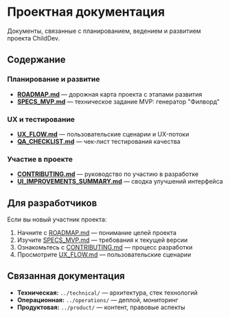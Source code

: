 # Проектная документация

Документы, связанные с планированием, ведением и развитием проекта ChildDev.

## Содержание

### Планирование и развитие
- **[ROADMAP.md](ROADMAP.md)** — дорожная карта проекта с этапами развития
- **[SPECS_MVP.md](SPECS_MVP.md)** — техническое задание MVP: генератор "Филворд"

### UX и тестирование  
- **[UX_FLOW.md](UX_FLOW.md)** — пользовательские сценарии и UX-потоки
- **[QA_CHECKLIST.md](QA_CHECKLIST.md)** — чек-лист тестирования качества

### Участие в проекте
- **[CONTRIBUTING.md](CONTRIBUTING.md)** — руководство по участию в разработке
- **[UI_IMPROVEMENTS_SUMMARY.md](UI_IMPROVEMENTS_SUMMARY.md)** — сводка улучшений интерфейса

## Для разработчиков

Если вы новый участник проекта:
1. Начните с [ROADMAP.md](ROADMAP.md) — понимание целей проекта
2. Изучите [SPECS_MVP.md](SPECS_MVP.md) — требования к текущей версии  
3. Ознакомьтесь с [CONTRIBUTING.md](CONTRIBUTING.md) — процесс разработки
4. Просмотрите [UX_FLOW.md](UX_FLOW.md) — пользовательские сценарии

## Связанная документация

- **Техническая:** `../technical/` — архитектура, стек технологий
- **Операционная:** `../operations/` — деплой, мониторинг
- **Продуктовая:** `../product/` — контент, правовые аспекты
